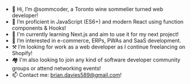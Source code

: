 - 👋 Hi, I’m @sommcoder, a Toronto wine sommelier turned web developer!
- 📖 I’m proficient in JavaScript (ES6+) and modern React using function components & Hooks!
- 🌱 I'm currently learning Next.js and aim to use it for my next project!
- 👀 I’m interested in e-commerce, ERPs, PWAs and SaaS development.
- ⚒️ I’m looking for work as a web developer as I continue freelancing on Shopify!
- 🏘️ I'm also looking to join any kind of software developer community groups or attend networking events!
- 📫 Contact me: brian.davies589@gmail.com!
